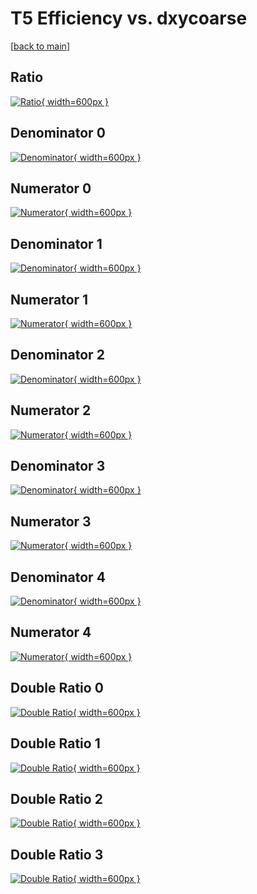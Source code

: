 # T5 Efficiency vs. dxycoarse

[[back to main](./)]



## Ratio

[![Ratio](../mtv/var/T5_base_0_0_eff_dxycoarse.png){ width=600px }](../mtv/var/T5_base_0_0_eff_dxycoarse.pdf)

## Denominator 0

[![Denominator](../mtv/den/T5_base_0_0_eff_dxycoarse_den0.png){ width=600px }](../mtv/den/T5_base_0_0_eff_dxycoarse_den0.pdf)

## Numerator 0

[![Numerator](../mtv/num/T5_base_0_0_eff_dxycoarse_num0.png){ width=600px }](../mtv/num/T5_base_0_0_eff_dxycoarse_num0.pdf)

## Denominator 1

[![Denominator](../mtv/den/T5_base_0_0_eff_dxycoarse_den1.png){ width=600px }](../mtv/den/T5_base_0_0_eff_dxycoarse_den1.pdf)

## Numerator 1

[![Numerator](../mtv/num/T5_base_0_0_eff_dxycoarse_num1.png){ width=600px }](../mtv/num/T5_base_0_0_eff_dxycoarse_num1.pdf)

## Denominator 2

[![Denominator](../mtv/den/T5_base_0_0_eff_dxycoarse_den2.png){ width=600px }](../mtv/den/T5_base_0_0_eff_dxycoarse_den2.pdf)

## Numerator 2

[![Numerator](../mtv/num/T5_base_0_0_eff_dxycoarse_num2.png){ width=600px }](../mtv/num/T5_base_0_0_eff_dxycoarse_num2.pdf)

## Denominator 3

[![Denominator](../mtv/den/T5_base_0_0_eff_dxycoarse_den3.png){ width=600px }](../mtv/den/T5_base_0_0_eff_dxycoarse_den3.pdf)

## Numerator 3

[![Numerator](../mtv/num/T5_base_0_0_eff_dxycoarse_num3.png){ width=600px }](../mtv/num/T5_base_0_0_eff_dxycoarse_num3.pdf)

## Denominator 4

[![Denominator](../mtv/den/T5_base_0_0_eff_dxycoarse_den4.png){ width=600px }](../mtv/den/T5_base_0_0_eff_dxycoarse_den4.pdf)

## Numerator 4

[![Numerator](../mtv/num/T5_base_0_0_eff_dxycoarse_num4.png){ width=600px }](../mtv/num/T5_base_0_0_eff_dxycoarse_num4.pdf)

## Double Ratio 0

[![Double Ratio](../mtv/ratio/T5_base_0_0_eff_dxycoarse_ratio0.png){ width=600px }](../mtv/ratio/T5_base_0_0_eff_dxycoarse_ratio0.pdf)

## Double Ratio 1

[![Double Ratio](../mtv/ratio/T5_base_0_0_eff_dxycoarse_ratio1.png){ width=600px }](../mtv/ratio/T5_base_0_0_eff_dxycoarse_ratio1.pdf)

## Double Ratio 2

[![Double Ratio](../mtv/ratio/T5_base_0_0_eff_dxycoarse_ratio2.png){ width=600px }](../mtv/ratio/T5_base_0_0_eff_dxycoarse_ratio2.pdf)

## Double Ratio 3

[![Double Ratio](../mtv/ratio/T5_base_0_0_eff_dxycoarse_ratio3.png){ width=600px }](../mtv/ratio/T5_base_0_0_eff_dxycoarse_ratio3.pdf)

